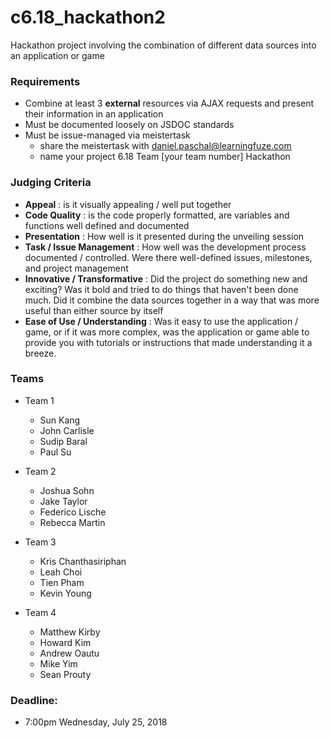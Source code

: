 # c6.18_hackathon2

Hackathon project involving the combination of different data sources into an application or game

### Requirements
- Combine at least 3 **external** resources via AJAX requests and present their information in an application
- Must be documented loosely on JSDOC standards
- Must be issue-managed via meistertask 
  - share the meistertask with daniel.paschal@learningfuze.com
  - name your project 6.18 Team [your team number] Hackathon

### Judging Criteria
- **Appeal** : is it visually appealing / well put together
- **Code Quality** : is the code properly formatted, are variables and functions well defined and documented
- **Presentation** : How well is it presented during the unveiling session
- **Task / Issue Management** : How well was the development process documented / controlled.  Were there well-defined issues, milestones, and project management
- **Innovative / Transformative** : Did the project do something new and exciting?  Was it bold and tried to do things that haven't been done much.  Did it combine the data sources together in a way that was more useful than either source by itself
- **Ease of Use / Understanding** : Was it easy to use the application / game, or if it was more complex, was the application or game able to provide you with tutorials or instructions that made understanding it a breeze.

### Teams
- Team 1
  - Sun Kang
  - John Carlisle
  - Sudip Baral
  - Paul Su
  
- Team 2
  - Joshua Sohn
  - Jake Taylor
  - Federico Lische
  - Rebecca Martin

- Team 3
  - Kris Chanthasiriphan
  - Leah Choi
  - Tien Pham
  - Kevin Young

- Team 4
  - Matthew Kirby
  - Howard Kim
  - Andrew Oautu
  - Mike Yim
  - Sean Prouty

### Deadline: 
- 7:00pm Wednesday, July 25, 2018
